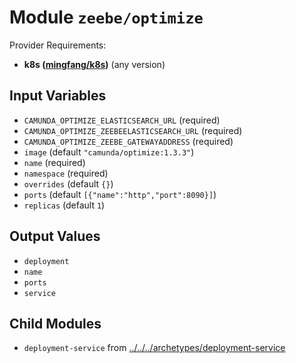 
# Module `zeebe/optimize`

Provider Requirements:
* **k8s ([mingfang/k8s](https://registry.terraform.io/providers/mingfang/k8s/latest))** (any version)

## Input Variables
* `CAMUNDA_OPTIMIZE_ELASTICSEARCH_URL` (required)
* `CAMUNDA_OPTIMIZE_ZEEBEELASTICSEARCH_URL` (required)
* `CAMUNDA_OPTIMIZE_ZEEBE_GATEWAYADDRESS` (required)
* `image` (default `"camunda/optimize:1.3.3"`)
* `name` (required)
* `namespace` (required)
* `overrides` (default `{}`)
* `ports` (default `[{"name":"http","port":8090}]`)
* `replicas` (default `1`)

## Output Values
* `deployment`
* `name`
* `ports`
* `service`

## Child Modules
* `deployment-service` from [../../../archetypes/deployment-service](../../../archetypes/deployment-service)

